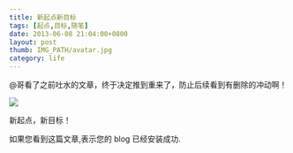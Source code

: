 ```yaml
---
title: 新起点新目标
tags: [起点,目标,随笔]
date: 2013-06-08 21:04:00+0800
layout: post
thumb: IMG_PATH/avatar.jpg
category: life
---
```


@哥看了之前吐水的文章，终于决定推到重来了，防止后续看到有删除的冲动啊！

![](https://ww1.sinaimg.cn/mw600/005PvELHgw1f4dj52y75oj30xc18ge7d.jpg)

新起点，新目标！

如果您看到这篇文章,表示您的 blog 已经安装成功.
